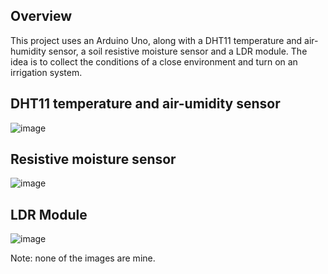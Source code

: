 ## Overview
This project uses an Arduino Uno, along with a DHT11 temperature and air-humidity sensor, a soil resistive moisture sensor and a LDR module. The idea is to collect the conditions of a close environment and turn on an irrigation system.

## DHT11 temperature and air-umidity sensor
![image](https://github.com/dfdaa0/estufa-arduino/assets/62820023/c1c46b10-1358-493c-9786-20ac1f89947e)

## Resistive moisture sensor
![image](https://github.com/dfdaa0/estufa-arduino/assets/62820023/fd809b75-63fd-465c-af71-0fdf9a453b23)

## LDR Module
![image](https://github.com/dfdaa0/estufa-arduino/assets/62820023/e9f074f4-880e-40b8-8803-73bf2e187b75)

Note: none of the images are mine.
